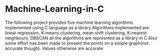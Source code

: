 # Machine-Learning-in-C
The following project provides five machine learning algorithms implemented using C language as a library
Algorithms implemented are:
linear regression, K-means clustering, mean shift clustering, K-nearest neighbours, DBSCAN
all the algorithms are represnted as a library in C
Also some effort has been made to present the points on a simple graph(not accurate though). Values otherwise are accurate
